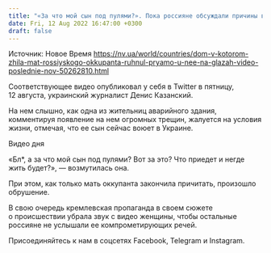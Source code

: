 ```yaml
---
title: "«За что мой сын под пулями?». Пока россияне обсуждали причины войны с Украиной, на их глазах рухнул дом — виде"
date: Fri, 12 Aug 2022 16:47:00 +0300
draft: false
---
```

Источник: Новое Время https://nv.ua/world/countries/dom-v-kotorom-zhila-mat-rossiyskogo-okkupanta-ruhnul-pryamo-u-nee-na-glazah-video-poslednie-nov-50262810.html


Соответствующее видео опубликовал у себя в Twitter в пятницу, 12 августа, украинский журналист Денис Казанский.

На нем слышно, как одна из жительниц аварийного здания, комментируя появление на нем огромных трещин, жалуется на условия жизни, отмечая, что ее сын сейчас воюет в Украине.

 Видео дня  

«Бл*, а за что мой сын под пулями? Вот за это? Что приедет и негде жить будет?», — возмутилась она.

При этом, как только мать оккупанта закончила причитать, произошло обрушение.

В свою очередь кремлевская пропаганда в своем сюжете о происшествии убрала звук с видео женщины, чтобы остальные россияне не услышали ее компрометирующих речей.

Присоединяйтесь к нам в соцсетях Facebook, Telegram и Instagram.
